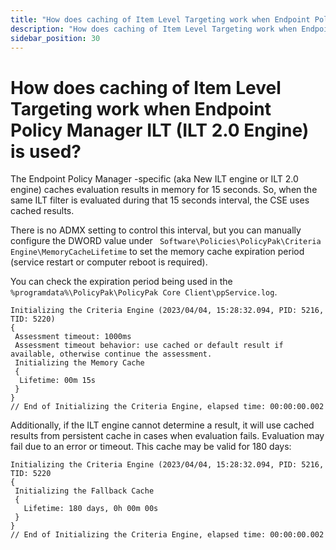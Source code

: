 ```yaml
---
title: "How does caching of Item Level Targeting work when Endpoint Policy Manager ILT (ILT 2.0 Engine) is used?"
description: "How does caching of Item Level Targeting work when Endpoint Policy Manager ILT (ILT 2.0 Engine) is used?"
sidebar_position: 30
---
```


# How does caching of Item Level Targeting work when Endpoint Policy Manager ILT (ILT 2.0 Engine) is used?

The Endpoint Policy Manager -specific (aka New ILT engine or ILT 2.0 engine) caches evaluation
results in memory for 15 seconds. So, when the same ILT filter is evaluated during that 15 seconds
interval, the CSE uses cached results.

There is no ADMX setting to control this interval, but you can manually configure the DWORD value
under ` Software\Policies\PolicyPak\Criteria Engine\MemoryCacheLifetime` to set the memory cache
expiration period (service restart or computer reboot is required).

You can check the expiration period being used in the
`%programdata%\PolicyPak\PolicyPak Core Client\ppService.log`.

```
Initializing the Criteria Engine (2023/04/04, 15:28:32.094, PID: 5216, TID: 5220)
{
 Assessment timeout: 1000ms
 Assessment timeout behavior: use cached or default result if available, otherwise continue the assessment.
 Initializing the Memory Cache      
 {
  Lifetime: 00m 15s        
 }
} 
// End of Initializing the Criteria Engine, elapsed time: 00:00:00.002
```

Additionally, if the ILT engine cannot determine a result, it will use cached results from
persistent cache in cases when evaluation fails. Evaluation may fail due to an error or timeout.
This cache may be valid for 180 days:

```
Initializing the Criteria Engine (2023/04/04, 15:28:32.094, PID: 5216, TID: 5220
{
 Initializing the Fallback Cache
 {
   Lifetime: 180 days, 0h 00m 00s
 }
}
// End of Initializing the Criteria Engine, elapsed time: 00:00:00.002
```
